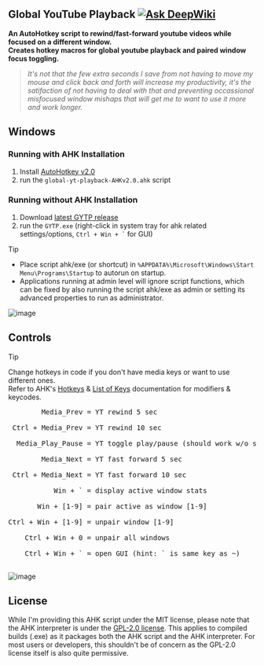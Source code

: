 ## Global YouTube Playback [![Ask DeepWiki](https://deepwiki.com/badge.svg)](https://deepwiki.com/legacynical/global-yt-playback)

**An AutoHotkey script to rewind/fast-forward youtube videos while focused on a different window.** <br>
**Creates hotkey macros for global youtube playback and paired window focus toggling.**

> _It's not that the few extra seconds I save from not having to move my mouse and click back and forth will increase my productivity, it's the satifaction of not having to deal with
> that and preventing occassional misfocused window mishaps that will get me to want to use
> it more and work longer._

## Windows

### Running with AHK Installation

1. Install [AutoHotkey v2.0](https://www.autohotkey.com/)<br>
2. run the `global-yt-playback-AHKv2.0.ahk` script<br>

### Running without AHK Installation

1. Download [latest GYTP release](https://github.com/legacynical/global-yt-playback/releases)<br>
2. run the `GYTP.exe` (right-click in system tray for ahk related settings/options, `` Ctrl + Win + ` `` for GUI)

> [!TIP]
> - Place script ahk/exe (or shortcut) in `%APPDATA%\Microsoft\Windows\Start Menu\Programs\Startup` to autorun on startup.
> - Applications running at admin level will ignore script functions, which can be fixed by also running the script ahk/exe as admin or setting its advanced properties to run as administrator.

![image](https://github.com/user-attachments/assets/1d315525-54f0-4e9f-aa7c-cfecb1c60ed7)


## Controls

> [!TIP]
> Change hotkeys in code if you don't have media keys or want to use different ones. <br>
> Refer to AHK's [Hotkeys](https://www.autohotkey.com/docs/v1/Hotkeys.htm) & [List of Keys](https://www.autohotkey.com/docs/v1/KeyList.htm) documentation for modifiers & keycodes.<br>

<pre>
        Media_Prev = YT rewind 5 sec<br>
 Ctrl + Media_Prev = YT rewind 10 sec<br>
  Media_Play_Pause = YT toggle play/pause (should work w/o script, see line 98)<br>
        Media_Next = YT fast forward 5 sec<br>
 Ctrl + Media_Next = YT fast forward 10 sec<br>
           Win + ` = display active window stats<br>
       Win + [1-9] = pair active as window [1-9]<br>
Ctrl + Win + [1-9] = unpair window [1-9]<br>
    Ctrl + Win + 0 = unpair all windows<br>
    Ctrl + Win + ` = open GUI (hint: ` is same key as ~)<br>
</pre>

![image](https://github.com/user-attachments/assets/74b8b738-bf9c-4cf7-aa7a-0f064c5dd7ea)


## License

While I'm providing this AHK script under the MIT license, please note that the AHK interpreter is under the [GPL-2.0 license](https://github.com/AutoHotkey/AutoHotkey?tab=GPL-2.0-1-ov-file). This applies to compiled builds (.exe) as it packages both the AHK script and the AHK interpreter. For most users or developers, this shouldn't be of concern as the GPL-2.0 license itself is also quite permissive.
